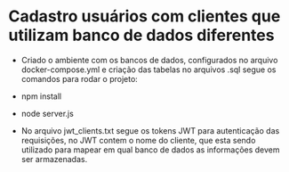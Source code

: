 # Cadastro usuários com clientes que utilizam banco de dados diferentes

 - Criado o ambiente com os bancos de dados, configurados no arquivo docker-compose.yml e criação das tabelas no arquivos .sql segue os comandos para rodar o projeto:

  
- npm install

- node server.js

- No arquivo jwt_clients.txt segue os tokens JWT para autenticação das requisições, no JWT contem o nome do cliente, que esta sendo utilizado para mapear em qual banco de dados as informações devem ser armazenadas.
